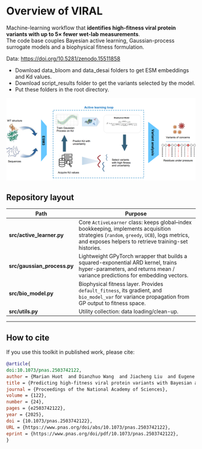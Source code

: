 # Overview of VIRAL

Machine-learning workflow that **identifies high-fitness viral protein variants with up to 5× fewer wet-lab measurements**.  
The code base couples Bayesian active learning, Gaussian-process surrogate models and a biophysical fitness formulation. 

Data: https://doi.org/10.5281/zenodo.15511858 
- Download data_bloom and data_desai folders to get ESM embeddings and Kd values.
- Download script_results folder to get the variants selected by the model.
- Put these folders in the root directory.




![Schematic Overview](schematic.png)


## Repository layout

| Path                        | Purpose                                                                                                                                                                                                |
|-----------------------------|--------------------------------------------------------------------------------------------------------------------------------------------------------------------------------------------------------|
| **src/active_learner.py**   | Core `ActiveLearner` class: keeps global–index bookkeeping, implements acquisition strategies (`random`, `greedy`, `UCB`), logs metrics, and exposes helpers to retrieve training-set histories. |
| **src/gaussian_process.py** | Lightweight GPyTorch wrapper that builds a squared-exponential ARD kernel, trains hyper-parameters, and returns mean / variance predictions for embedding vectors.                                     |
| **src/bio_model.py**        | Biophysical fitness layer. Provides `default_fitness`, its gradient, and `bio_model_var` for variance propagation from GP output to fitness space.                                                     |
| **src/utils.py**            | Utility collection: data loading/clean-up.                          |


---

## How to cite

If you use this toolkit in published work, please cite:

```bibtex
@article{
doi:10.1073/pnas.2503742122,
author = {Marian Huot  and Dianzhuo Wang  and Jiacheng Liu  and Eugene I. Shakhnovich },
title = {Predicting high-fitness viral protein variants with Bayesian active learning and biophysics},
journal = {Proceedings of the National Academy of Sciences},
volume = {122},
number = {24},
pages = {e2503742122},
year = {2025},
doi = {10.1073/pnas.2503742122},
URL = {https://www.pnas.org/doi/abs/10.1073/pnas.2503742122},
eprint = {https://www.pnas.org/doi/pdf/10.1073/pnas.2503742122},
}
```
